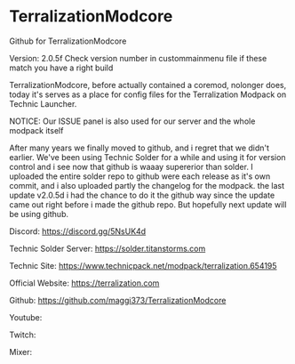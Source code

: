 # TerralizationModcore
Github for TerralizationModcore

Version: 2.0.5f
Check version number in custommainmenu file if these match you have a right build

TerralizationModcore, before actually contained a coremod, nolonger does, today it's serves as a place for config files for the Terralization Modpack on Technic Launcher.

NOTICE: Our ISSUE panel is also used for our server and the whole modpack itself

After many years we finally moved to github, and i regret that we didn't earlier. We've been using Technic Solder for a while and using it for version control and i see now that github is waaay supererior than solder. I uploaded the entire solder repo to github were each release as it's own commit, and i also uploaded partly the changelog for the modpack. the last update v2.0.5d i had the chance to do it the github way since the update came out right before i made the github repo. But hopefully next update will be using github.


Discord: https://discord.gg/5NsUK4d

Technic Solder Server: https://solder.titanstorms.com

Technic Site: https://www.technicpack.net/modpack/terralization.654195

Official Website: https://terralization.com

Github: https://github.com/maggi373/TerralizationModcore


Youtube:

Twitch:

Mixer:
